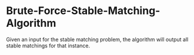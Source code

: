 ﻿# Brute-Force-Stable-Matching-Algorithm

Given an input for the stable matching problem, the algorithm will output all stable matchings for that instance.

